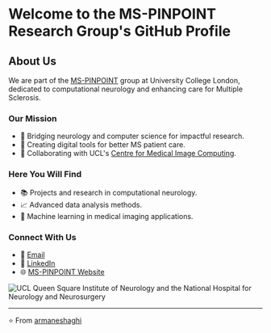 # Welcome to the MS-PINPOINT Research Group's GitHub Profile

## About Us

We are part of the [MS-PINPOINT](https://www.ms-pinpoint.com) group at University College London, dedicated to computational neurology and enhancing care for Multiple Sclerosis.

### Our Mission

- 🔬 Bridging neurology and computer science for impactful research.
- 🧠 Creating digital tools for better MS patient care.
- 🤝 Collaborating with UCL's [Centre for Medical Image Computing](https://www.ucl.ac.uk/computer-science/research/research-groups/centre-medical-image-computing).

### Here You Will Find

- 📚 Projects and research in computational neurology.
- 📈 Advanced data analysis methods.
- 🤖 Machine learning in medical imaging applications.

### Connect With Us

- 📧 [Email](mailto:a.eshaghi@ucl.ac.uk)
- 🔗 [LinkedIn](https://www.linkedin.com/in/armaneshaghi/)
- 🌐 [MS-PINPOINT Website](https://www.ms-pinpoint.com)

![UCL Queen Square Institute of Neurology and the National Hospital for Neurology and Neurosurgery](assets/ucl.png)

---

⭐️ From [armaneshaghi](https://github.com/armaneshaghi)
